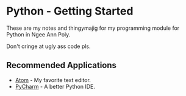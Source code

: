 # Python - Getting Started
These are my notes and thingymajig for my programming module for Python in Ngee Ann Poly.

Don't cringe at ugly ass code pls.

## Recommended Applications
- [Atom](https://atom.io/) - My favorite text editor.
- [PyCharm](https://www.jetbrains.com/pycharm/) - A better Python IDE.

